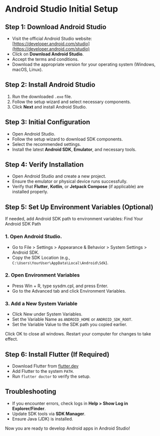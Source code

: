 # Android Studio Initial Setup

## Step 1: Download Android Studio
- Visit the official Android Studio website: [https://developer.android.com/studio](https://developer.android.com/studio)
- Click on **Download Android Studio**.
- Accept the terms and conditions.
- Download the appropriate version for your operating system (Windows, macOS, Linux).

## Step 2: Install Android Studio
1. Run the downloaded `.exe` file.
2. Follow the setup wizard and select necessary components.
3. Click **Next** and install Android Studio.

## Step 3: Initial Configuration
- Open Android Studio.
- Follow the setup wizard to download SDK components.
- Select the recommended settings.
- Install the latest **Android SDK**, **Emulator**, and necessary tools.

## Step 4: Verify Installation
- Open Android Studio and create a new project.
- Ensure the emulator or physical device runs successfully.
- Verify that **Flutter**, **Kotlin**, or **Jetpack Compose** (if applicable) are installed properly.

## Step 5: Set Up Environment Variables (Optional)
If needed, add Android SDK path to environment variables:
Find Your Android SDK Path

### 1. Open Android Studio.
- Go to File > Settings > Appearance & Behavior > System Settings > Android SDK.
- Copy the SDK Location (e.g., `C:\Users\YourUser\AppData\Local\Android\Sdk`).

### 2. Open Environment Variables
- Press Win + R, type sysdm.cpl, and press Enter.
- Go to the Advanced tab and click Environment Variables.

### 3. Add a New System Variable
- Click New under System Variables.
- Set the Variable Name as `ANDROID_HOME` or `ANDROID_SDK_ROOT`.
- Set the Variable Value to the SDK path you copied earlier.

Click OK to close all windows.
Restart your computer for changes to take effect.

## Step 6: Install Flutter (If Required)
- Download Flutter from [flutter.dev](https://flutter.dev/)
- Add Flutter to the system `PATH`.
- Run `flutter doctor` to verify the setup.

## Troubleshooting
- If you encounter errors, check logs in **Help > Show Log in Explorer/Finder**.
- Update SDK tools via **SDK Manager**.
- Ensure Java (JDK) is installed.

Now you are ready to develop Android apps in Android Studio!
